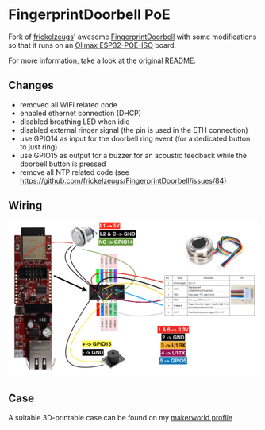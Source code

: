 # FingerprintDoorbell PoE

Fork of [frickelzeugs](https://github.com/frickelzeugs)' awesome [FingerprintDoorbell](https://github.com/frickelzeugs/FingerprintDoorbell) with some modifications so that it runs on an [Olimax ESP32-POE-ISO](https://www.olimex.com/Products/IoT/ESP32/ESP32-POE-ISO/open-source-hardware) board.

For more information, take a look at the [original README](https://github.com/frickelzeugs/FingerprintDoorbell/blob/master/README.md).

## Changes

- removed all WiFi related code
- enabled ethernet connection (DHCP)
- disabled breathing LED when idle
- disabled external ringer signal (the pin is used in the ETH connection)
- use GPIO14 as input for the doorbell ring event (for a dedicated button to just ring)
- use GPIO15 as output for a buzzer for an acoustic feedback while the doorbell button is pressed
- remove all NTP related code (see https://github.com/frickelzeugs/FingerprintDoorbell/issues/84)

## Wiring

![Wiring](images/wiring.png)

## Case
A suitable 3D-printable case can be found on my [makerworld profile](https://makerworld.com/en/models/1006813-case-for-the-olimex-esp32-poe-iso-board#profileId-985426)
